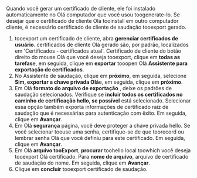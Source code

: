 Quando você gerar um certificado de cliente, ele foi instalado automaticamente no Olá computador que você usou toogenerate-lo. Se desejar que o certificado de cliente Olá tooinstall em outro computador cliente, é necessário certificado de cliente de saudação tooexport gerado.                              

1. tooexport um certificado de cliente, abra **gerenciar certificados de usuário**. certificados de cliente Olá gerado são, por padrão, localizados em 'Certificados - certificados atual'. Certificado de cliente do botão direito do mouse Olá que você deseja tooexport, clique em **todas as tarefas**e, em seguida, clique em **exportar** tooopen Olá **Assistente para exportação de certificados**.
2. No Assistente de saudação, clique em **próximo**, em seguida, selecione **Sim, exportar a chave privada Olá**e, em seguida, clique em **próximo**.
3. Em Olá **formato do arquivo de exportação** , deixe os padrões de saudação selecionados. Verifique se **incluir todos os certificados no caminho de certificação hello, se possível** está selecionado. Selecionar essa opção também exporta informações de certificado raiz de saudação que é necessárias para autenticação com êxito. Em seguida, clique em **Avançar**.
4. Em Olá **segurança** página, você deve proteger a chave privada hello. Se você selecionar toouse uma senha, certifique-se de que toorecord ou lembrar senha Olá que você definiu para este certificado. Em seguida, clique em **Avançar**.
5. Em Olá **arquivo tooExport**, **procurar** toohello local toowhich você deseja tooexport Olá certificado. Para **nome de arquivo**, arquivo de certificado de saudação do nome. Em seguida, clique em **Avançar**.
6. Clique em **concluir** tooexport certificado de saudação.
